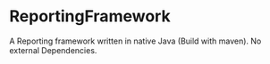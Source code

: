 # ReportingFramework
A Reporting framework written in native Java (Build with maven).
No external Dependencies. 
